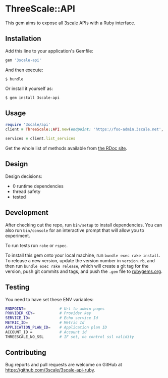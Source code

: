 # ThreeScale::API 


This gem aims to expose all [3scale](http://3scale.net) APIs with a Ruby interface.


## Installation

Add this line to your application's Gemfile:

```ruby
gem '3scale-api'
```

And then execute:

    $ bundle

Or install it yourself as:

    $ gem install 3scale-api

## Usage


```ruby
require '3scale/api'
client = ThreeScale::API.new(endpoint: 'https://foo-admin.3scale.net', provider_key: 'foobar')

services = client.list_services
```

Get the whole list of methods available from [the RDoc site](http://www.rubydoc.info/gems/3scale-api/ThreeScale/API/Client).

## Design

Design decisions:

* 0 runtime dependencies
* thread safety
* tested

## Development

After checking out the repo, run `bin/setup` to install dependencies. You can also run `bin/console` for an interactive prompt that will allow you to experiment.

To run tests run `rake` or `rspec`.

To install this gem onto your local machine, run `bundle exec rake install`. To release a new version, update the version number in `version.rb`, and then run `bundle exec rake release`, which will create a git tag for the version, push git commits and tags, and push the `.gem` file to [rubygems.org](https://rubygems.org).

## Testing
You need to have set these ENV variables:
```bash
ENDPOINT=               # Url to admin pages
PROVIDER_KEY=           # Provider key
SERVICE_ID=             # Echo service Id
METRIC_ID=              # Metric Id
APPLICATION_PLAN_ID=    # Application plan ID
ACCOUNT_ID =            # Account id
THREESCALE_NO_SSL       # IF set, no control ssl validity
```


## Contributing

Bug reports and pull requests are welcome on GitHub at https://github.com/3scale/3scale-api-ruby.

